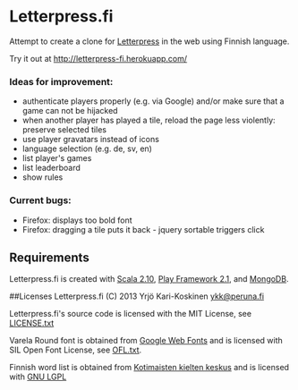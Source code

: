 # Letterpress.fi

Attempt to create a clone for [Letterpress](http://www.atebits.com/letterpress/)
in the web using Finnish language.

Try it out at http://letterpress-fi.herokuapp.com/

### Ideas for improvement:
* authenticate players properly (e.g. via Google) and/or make sure that a game can not be hijacked
* when another player has played a tile, reload the page less violently: preserve selected tiles 
* use player gravatars instead of icons
* language selection (e.g. de, sv, en)
* list player's games
* list leaderboard
* show rules

### Current bugs:
* Firefox: displays too bold font
* Firefox: dragging a tile puts it back - jquery sortable triggers click


## Requirements
Letterpress.fi is created with
[Scala 2.10](http://www.scala-lang.org/), 
[Play Framework 2.1](http://www.playframework.com/), and
[MongoDB](http://www.mongodb.org/).
 


##Licenses
Letterpress.fi (C) 2013 Yrjö Kari-Koskinen <ykk@peruna.fi>

Letterpress.fi's source code is licensed with the MIT License, see 
[LICENSE.txt](https://github.com/ykarikos/letterpress.fi/blob/master/LICENSE.txt)

Varela Round font is obtained from [Google Web Fonts](http://www.google.com/webfonts)
and is licensed with SIL Open Font License, see 
[OFL.txt](https://github.com/ykarikos/letterpress.fi/blob/master/OFL.txt).

Finnish word list is obtained from 
[Kotimaisten kielten keskus](http://kaino.kotus.fi/sanat/nykysuomi/)
and is licensed with [GNU LGPL](http://www.gnu.org/licenses/lgpl.html)
